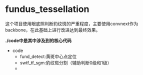 # fundus_tessellation
这个项目使用眼底照判断豹纹斑的严重程度，主要使用convnext作为backbone，在此基础上进行改进达到最终效果。

**./code中是其中涉及到的核心代码**
- code
  - fund_detect:黄斑中心点定位
  - swtf_tf_sgm:豹纹斑分割（辅助判断0级和1级）
  - 
